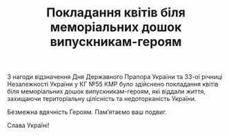 ﻿---
title: Покладання квітів біля меморіальних дошок випускникам-героям
---

З нагоди відзначення Дня Державного Прапора України та 33-ої річниці Незалежності України у КГ №55 КМР було здійснено покладання квітів біля меморіальних дошок випускникам-героям, які віддали життя, захищаючи територіальну цілісність та недоторканість України. 

Безмежна вдячність Героям. Пам’ятаємо ваш подвиг.

Слава Україні!

<slideshow />